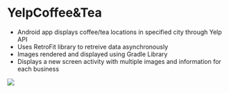 # YelpCoffee&Tea
- Android app displays coffee/tea locations in specified city through Yelp API
- Uses RetroFit library to retreive data asynchronously 
- Images rendered and displayed using Gradle Library
- Displays a new screen activity with multiple images and information for each business
 
![](https://cdn.discordapp.com/attachments/701277128951595033/794407782715097128/screen-capture_11.gif)

 

